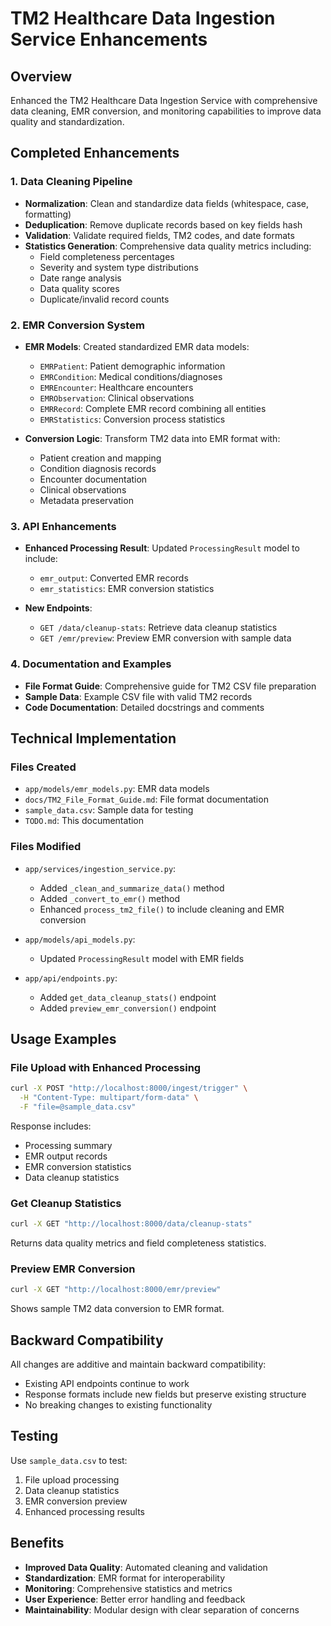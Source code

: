 # TM2 Healthcare Data Ingestion Service Enhancements

## Overview
Enhanced the TM2 Healthcare Data Ingestion Service with comprehensive data cleaning, EMR conversion, and monitoring capabilities to improve data quality and standardization.

## Completed Enhancements

### 1. Data Cleaning Pipeline
- **Normalization**: Clean and standardize data fields (whitespace, case, formatting)
- **Deduplication**: Remove duplicate records based on key fields hash
- **Validation**: Validate required fields, TM2 codes, and date formats
- **Statistics Generation**: Comprehensive data quality metrics including:
  - Field completeness percentages
  - Severity and system type distributions
  - Date range analysis
  - Data quality scores
  - Duplicate/invalid record counts

### 2. EMR Conversion System
- **EMR Models**: Created standardized EMR data models:
  - `EMRPatient`: Patient demographic information
  - `EMRCondition`: Medical conditions/diagnoses
  - `EMREncounter`: Healthcare encounters
  - `EMRObservation`: Clinical observations
  - `EMRRecord`: Complete EMR record combining all entities
  - `EMRStatistics`: Conversion process statistics

- **Conversion Logic**: Transform TM2 data into EMR format with:
  - Patient creation and mapping
  - Condition diagnosis records
  - Encounter documentation
  - Clinical observations
  - Metadata preservation

### 3. API Enhancements
- **Enhanced Processing Result**: Updated `ProcessingResult` model to include:
  - `emr_output`: Converted EMR records
  - `emr_statistics`: EMR conversion statistics

- **New Endpoints**:
  - `GET /data/cleanup-stats`: Retrieve data cleanup statistics
  - `GET /emr/preview`: Preview EMR conversion with sample data

### 4. Documentation and Examples
- **File Format Guide**: Comprehensive guide for TM2 CSV file preparation
- **Sample Data**: Example CSV file with valid TM2 records
- **Code Documentation**: Detailed docstrings and comments

## Technical Implementation

### Files Created
- `app/models/emr_models.py`: EMR data models
- `docs/TM2_File_Format_Guide.md`: File format documentation
- `sample_data.csv`: Sample data for testing
- `TODO.md`: This documentation

### Files Modified
- `app/services/ingestion_service.py`:
  - Added `_clean_and_summarize_data()` method
  - Added `_convert_to_emr()` method
  - Enhanced `process_tm2_file()` to include cleaning and EMR conversion

- `app/models/api_models.py`:
  - Updated `ProcessingResult` model with EMR fields

- `app/api/endpoints.py`:
  - Added `get_data_cleanup_stats()` endpoint
  - Added `preview_emr_conversion()` endpoint

## Usage Examples

### File Upload with Enhanced Processing
```bash
curl -X POST "http://localhost:8000/ingest/trigger" \
  -H "Content-Type: multipart/form-data" \
  -F "file=@sample_data.csv"
```

Response includes:
- Processing summary
- EMR output records
- EMR conversion statistics
- Data cleanup statistics

### Get Cleanup Statistics
```bash
curl -X GET "http://localhost:8000/data/cleanup-stats"
```

Returns data quality metrics and field completeness statistics.

### Preview EMR Conversion
```bash
curl -X GET "http://localhost:8000/emr/preview"
```

Shows sample TM2 data conversion to EMR format.

## Backward Compatibility
All changes are additive and maintain backward compatibility:
- Existing API endpoints continue to work
- Response formats include new fields but preserve existing structure
- No breaking changes to existing functionality

## Testing
Use `sample_data.csv` to test:
1. File upload processing
2. Data cleanup statistics
3. EMR conversion preview
4. Enhanced processing results

## Benefits
- **Improved Data Quality**: Automated cleaning and validation
- **Standardization**: EMR format for interoperability
- **Monitoring**: Comprehensive statistics and metrics
- **User Experience**: Better error handling and feedback
- **Maintainability**: Modular design with clear separation of concerns

